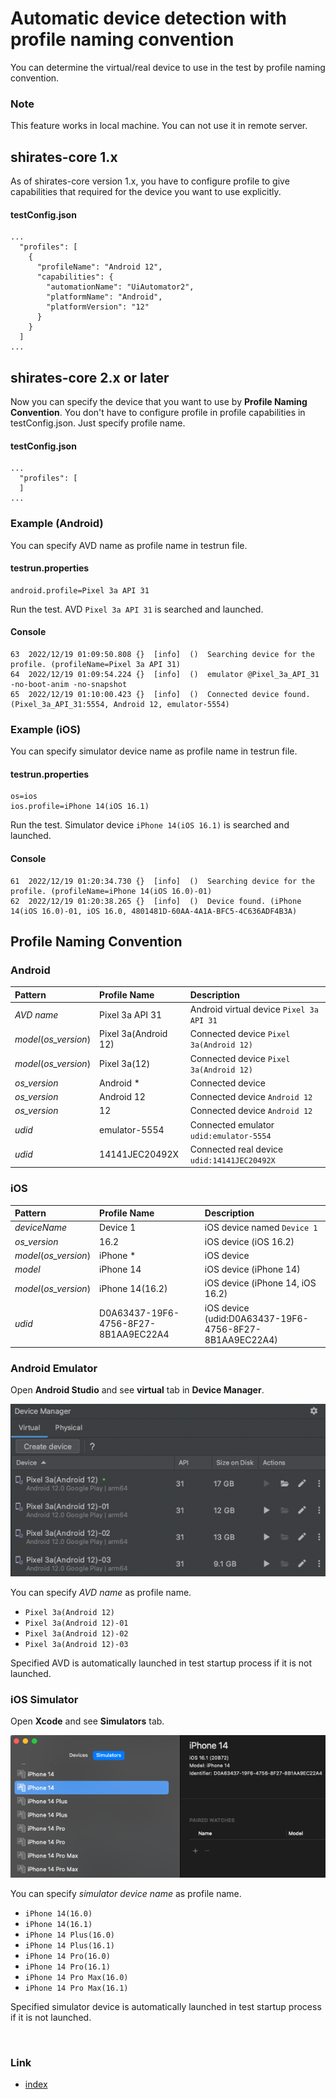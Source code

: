 # Automatic device detection with profile naming convention

You can determine the virtual/real device to use in the test by profile naming convention.

### Note

This feature works in local machine. You can not use it in remote server.

## shirates-core 1.x

As of shirates-core version 1.x, you have to configure profile to give capabilities that required for the
device you want to use explicitly.

#### testConfig.json

```
...
  "profiles": [
    {
      "profileName": "Android 12",
      "capabilities": {
        "automationName": "UiAutomator2",
        "platformName": "Android",
        "platformVersion": "12"
      }
    }
  ]
...  
```

## shirates-core 2.x or later

Now you can specify the device that you want to use by **Profile Naming Convention**.
You don't have to configure profile in profile capabilities in testConfig.json. Just specify profile name.

#### testConfig.json

```
...
  "profiles": [
  ]
...  
```

### Example (Android)

You can specify AVD name as profile name in testrun file.

#### testrun.properties

```
android.profile=Pixel 3a API 31
```

Run the test. AVD `Pixel 3a API 31` is searched and launched.

#### Console

```
63	2022/12/19 01:09:50.808	{}	[info]	()	Searching device for the profile. (profileName=Pixel 3a API 31)
64	2022/12/19 01:09:54.224	{}	[info]	()	emulator @Pixel_3a_API_31 -no-boot-anim -no-snapshot
65	2022/12/19 01:10:00.423	{}	[info]	()	Connected device found. (Pixel_3a_API_31:5554, Android 12, emulator-5554)
```

### Example (iOS)

You can specify simulator device name as profile name in testrun file.

#### testrun.properties

```
os=ios
ios.profile=iPhone 14(iOS 16.1)
```

Run the test. Simulator device `iPhone 14(iOS 16.1)` is searched and launched.

#### Console

```
61	2022/12/19 01:20:34.730	{}	[info]	()	Searching device for the profile. (profileName=iPhone 14(iOS 16.0)-01)
62	2022/12/19 01:20:38.265	{}	[info]	()	Device found. (iPhone 14(iOS 16.0)-01, iOS 16.0, 4801481D-60AA-4A1A-BFC5-4C636ADF4B3A)
```

## Profile Naming Convention

### Android

| Pattern               | Profile Name         | Description                                 |
|:----------------------|:---------------------|:--------------------------------------------|
| _AVD name_            | Pixel 3a API 31      | Android virtual device `Pixel 3a API 31`    |
| _model_(_os_version_) | Pixel 3a(Android 12) | Connected device `Pixel 3a(Android 12)`     |
| _model_(_os_version_) | Pixel 3a(12)         | Connected device `Pixel 3a(Android 12)`     |
| _os_version_          | Android *            | Connected device                            |
| _os_version_          | Android 12           | Connected device `Android 12`               |
| _os_version_          | 12                   | Connected device `Android 12`               |
| _udid_                | emulator-5554        | Connected emulator `udid:emulator-5554`     |
| _udid_                | 14141JEC20492X       | Connected real device `udid:14141JEC20492X` |

### iOS

| Pattern               | Profile Name                         | Description                                            |
|:----------------------|:-------------------------------------|:-------------------------------------------------------|
| _deviceName_          | Device 1                             | iOS device named `Device 1`                            |
| _os_version_          | 16.2                                 | iOS device (iOS 16.2)                                  |
| _model_(_os_version_) | iPhone *                             | iOS device                                             |
| _model_               | iPhone 14                            | iOS device (iPhone 14)                                 |
| _model_(_os_version_) | iPhone 14(16.2)                      | iOS device (iPhone 14, iOS 16.2)                       |
| _udid_                | D0A63437-19F6-4756-8F27-8B1AA9EC22A4 | iOS device (udid:D0A63437-19F6-4756-8F27-8B1AA9EC22A4) |

### Android Emulator

Open **Android Studio** and see **virtual** tab in **Device Manager**.

![Device Manager](../_images/device-manager-virtual.png)

You can specify _AVD name_ as profile name.

- `Pixel 3a(Android 12)`
- `Pixel 3a(Android 12)-01`
- `Pixel 3a(Android 12)-02`
- `Pixel 3a(Android 12)-03`

Specified AVD is automatically launched in test startup process if it is not launched.

### iOS Simulator

Open **Xcode** and see **Simulators** tab.

![Device Manager](../_images/devices-and-simulators.png)

You can specify _simulator device name_ as profile name.

- `iPhone 14(16.0)`
- `iPhone 14(16.1)`
- `iPhone 14 Plus(16.0)`
- `iPhone 14 Plus(16.1)`
- `iPhone 14 Pro(16.0)`
- `iPhone 14 Pro(16.1)`
- `iPhone 14 Pro Max(16.0)`
- `iPhone 14 Pro Max(16.1)`

Specified simulator device is automatically launched in test startup process if it is not launched.

<br>

### Link

- [index](../../index.md)
